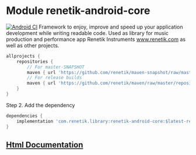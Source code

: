 # Module renetik-android-core
[![Android CI](https://github.com/renetik/renetik-android-core/actions/workflows/android.yml/badge.svg)](https://github.com/renetik/renetik-android-core/actions/workflows/android.yml)
Framework to enjoy, improve and speed up your application development while writing readable code.
Used as library for music production and performance app Renetik Instruments www.renetik.com as well as other projects.

```gradle
allprojects {
    repositories {
        // For master-SNAPSHOT
        maven { url 'https://github.com/renetik/maven-snapshot/raw/master/repository' }
        // For release builds
        maven { url 'https://github.com/renetik/maven/raw/master/repository' }
    }
}
```
Step 2. Add the dependency
```gradle
dependencies {
    implementation 'com.renetik.library:renetik-android-core:$latest-renetik-android-release'
}
```

## [Html Documentation](https://renetik.github.io/renetik-android-core/)
